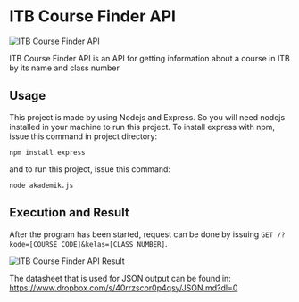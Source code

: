 # ITB Course Finder API
![ITB Course Finder API](/../screenshoot/screenshoots/running.jpg?raw=true "ITB Course Finder API")

ITB Course Finder API is an API for getting information about a course in ITB by its name and class number

## Usage
This project is made by using Nodejs and Express. So you will need nodejs installed in your machine to run this project. To install express with npm, issue this command in project directory: 
```
npm install express
```
and to run this project, issue this command:
```
node akademik.js
```

## Execution and Result
After the program has been started, request can be done by issuing `GET /?kode=[COURSE CODE]&kelas=[CLASS NUMBER]`.

![ITB Course Finder API Result](/../screenshoot/screenshoots/result.jpg?raw=true "ITB Course Finder API Result")

The datasheet that is used for JSON output can be found in: https://www.dropbox.com/s/40rrzscor0p4qsy/JSON.md?dl=0
